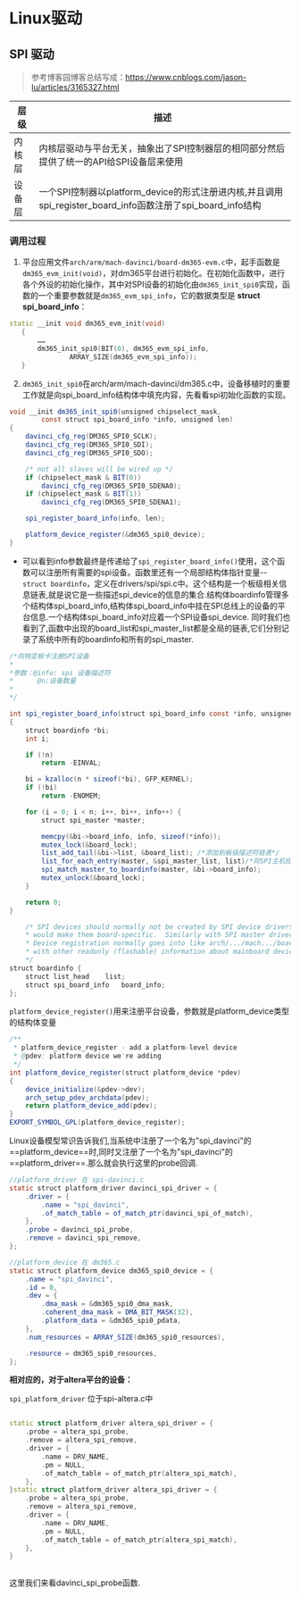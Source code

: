 # Linux驱动

## SPI 驱动

>参考博客园博客总结写成：https://www.cnblogs.com/jason-lu/articles/3165327.html

| 层级   |     描述            | 
|--|------------------|
|内核层|内核层驱动与平台无关，抽象出了SPI控制器层的相同部分然后提供了统一的API给SPI设备层来使用
|设备层|一个SPI控制器以platform_device的形式注册进内核,并且调用spi_register_board_info函数注册了spi_board_info结构

### 调用过程

1. 平台应用文件`arch/arm/mach-davinci/board-dm365-evm.c`中，起手函数是`dm365_evm_init(void)`，对dm365平台进行初始化。在初始化函数中，进行各个外设的初始化操作，其中对SPI设备的初始化由`dm365_init_spi0`实现，函数的一个重要参数就是`dm365_evm_spi_info`，它的数据类型是 **struct spi_board_info**：

```cpp
static __init void dm365_evm_init(void)
   {
       ……
       dm365_init_spi0(BIT(0), dm365_evm_spi_info,
               ARRAY_SIZE(dm365_evm_spi_info));
   }
```
2. `dm365_init_spi0`在arch/arm/mach-davinci/dm365.c中，设备移植时的重要工作就是向spi_board_info结构体中填充内容，先看看spi初始化函数的实现。

```java
void __init dm365_init_spi0(unsigned chipselect_mask,
		const struct spi_board_info *info, unsigned len)
{
	davinci_cfg_reg(DM365_SPI0_SCLK);
	davinci_cfg_reg(DM365_SPI0_SDI);
	davinci_cfg_reg(DM365_SPI0_SDO);

	/* not all slaves will be wired up */
	if (chipselect_mask & BIT(0))
		davinci_cfg_reg(DM365_SPI0_SDENA0);
	if (chipselect_mask & BIT(1))
		davinci_cfg_reg(DM365_SPI0_SDENA1);

	spi_register_board_info(info, len);

	platform_device_register(&dm365_spi0_device);
}
```

- 可以看到info参数最终是传递给了`spi_register_board_info()`使用，这个函数可以注册所有需要的spi设备。函数里还有一个局部结构体指针变量--`struct boardinfo`，定义在drivers/spi/spi.c中。这个结构是一个板级相关信息链表,就是说它是一些描述spi_device的信息的集合.结构体boardinfo管理多个结构体spi_board_info,结构体spi_board_info中挂在SPI总线上的设备的平台信息.一个结构体spi_board_info对应着一个SPI设备spi_device.
同时我们也看到了,函数中出现的board_list和spi_master_list都是全局的链表,它们分别记录了系统中所有的boardinfo和所有的spi_master.

```java
/*向特定板卡注册SPI设备
*
*参数：@info: spi 设备描述符
*	   @n:设备数量
*
*/

int spi_register_board_info(struct spi_board_info const *info, unsigned n)
{
	struct boardinfo *bi;
	int i;

	if (!n)
		return -EINVAL;

	bi = kzalloc(n * sizeof(*bi), GFP_KERNEL);
	if (!bi)
		return -ENOMEM;

	for (i = 0; i < n; i++, bi++, info++) {
		struct spi_master *master;

		memcpy(&bi->board_info, info, sizeof(*info));
		mutex_lock(&board_lock);
		list_add_tail(&bi->list, &board_list); /*添加到板级描述符链表*/
		list_for_each_entry(master, &spi_master_list, list)/*将SPI主机控制类链表所有的节点匹配板级信息的设备初始化*/
		spi_match_master_to_boardinfo(master, &bi->board_info);
		mutex_unlock(&board_lock);
	}

	return 0;
}

	/* SPI devices should normally not be created by SPI device drivers; that
	* would make them board-specific.  Similarly with SPI master drivers.
	* Device registration normally goes into like arch/.../mach.../board-YYY.c
	* with other readonly (flashable) information about mainboard devices.
	*/
struct boardinfo {
	struct list_head	list;
	struct spi_board_info	board_info;
};

```
`platform_device_register()`用来注册平台设备，参数就是platform_device类型的结构体变量

```java
/**
 * platform_device_register - add a platform-level device
 * @pdev: platform device we're adding
 */
int platform_device_register(struct platform_device *pdev)
{
	device_initialize(&pdev->dev);
	arch_setup_pdev_archdata(pdev);
	return platform_device_add(pdev);
}
EXPORT_SYMBOL_GPL(platform_device_register);
```

Linux设备模型常识告诉我们,当系统中注册了一个名为"spi_davinci"的==platform_device==时,同时又注册了一个名为"spi_davinci"的==platform_driver==.那么就会执行这里的probe回调.

```java
//platform_driver 在 spi-davinci.c
static struct platform_driver davinci_spi_driver = {
	.driver = {
		.name = "spi_davinci",
		.of_match_table = of_match_ptr(davinci_spi_of_match),
	},
	.probe = davinci_spi_probe,
	.remove = davinci_spi_remove,
};

//platform_device 在 dm365.c
static struct platform_device dm365_spi0_device = {
	.name = "spi_davinci",
	.id = 0,
	.dev = {
		.dma_mask = &dm365_spi0_dma_mask,
		.coherent_dma_mask = DMA_BIT_MASK(32),
		.platform_data = &dm365_spi0_pdata,
	},
	.num_resources = ARRAY_SIZE(dm365_spi0_resources),

	.resource = dm365_spi0_resources,
};
```

**相对应的，对于altera平台的设备：**

```spi_platform_driver``` 位于spi-altera.c中

```cpp

static struct platform_driver altera_spi_driver = {
	.probe = altera_spi_probe,
	.remove = altera_spi_remove,
	.driver = {
		.name = DRV_NAME,
		.pm = NULL,
		.of_match_table = of_match_ptr(altera_spi_match),
	},
}static struct platform_driver altera_spi_driver = {
	.probe = altera_spi_probe,
	.remove = altera_spi_remove,
	.driver = {
		.name = DRV_NAME,
		.pm = NULL,
		.of_match_table = of_match_ptr(altera_spi_match),
	},
}
	
```


这里我们来看davinci_spi_probe函数.




